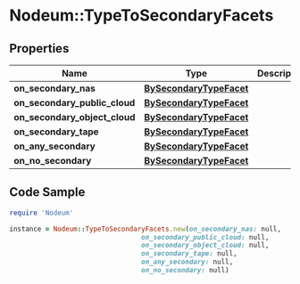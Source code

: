 # Nodeum::TypeToSecondaryFacets

## Properties

Name | Type | Description | Notes
------------ | ------------- | ------------- | -------------
**on_secondary_nas** | [**BySecondaryTypeFacet**](BySecondaryTypeFacet.md) |  | [optional] 
**on_secondary_public_cloud** | [**BySecondaryTypeFacet**](BySecondaryTypeFacet.md) |  | [optional] 
**on_secondary_object_cloud** | [**BySecondaryTypeFacet**](BySecondaryTypeFacet.md) |  | [optional] 
**on_secondary_tape** | [**BySecondaryTypeFacet**](BySecondaryTypeFacet.md) |  | [optional] 
**on_any_secondary** | [**BySecondaryTypeFacet**](BySecondaryTypeFacet.md) |  | [optional] 
**on_no_secondary** | [**BySecondaryTypeFacet**](BySecondaryTypeFacet.md) |  | [optional] 

## Code Sample

```ruby
require 'Nodeum'

instance = Nodeum::TypeToSecondaryFacets.new(on_secondary_nas: null,
                                 on_secondary_public_cloud: null,
                                 on_secondary_object_cloud: null,
                                 on_secondary_tape: null,
                                 on_any_secondary: null,
                                 on_no_secondary: null)
```


